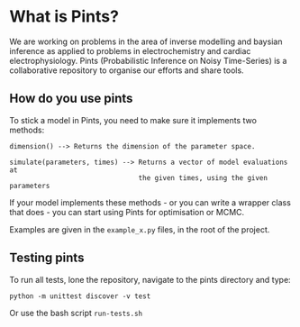 # What is Pints?

We are working on problems in the area of inverse modelling and baysian 
inference as applied to problems in electrochemistry and cardiac 
electrophysiology. Pints (Probabilistic Inference on Noisy Time-Series) 
is a collaborative repository to organise our efforts and share tools.

## How do you use pints

To stick a model in Pints, you need to make sure it implements two
methods:

```
dimension() --> Returns the dimension of the parameter space.
        
simulate(parameters, times) --> Returns a vector of model evaluations at
                                the given times, using the given parameters
```

If your model implements these methods - or you can write a wrapper
class that does - you can start using Pints for optimisation or MCMC.

Examples are given in the `example_x.py` files, in the root of the
project.

## Testing pints

To run all tests, lone the repository, navigate to the pints directory
and type:

```
python -m unittest discover -v test
```

Or use the bash script `run-tests.sh`


